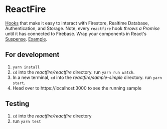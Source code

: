 # ReactFire

[Hooks](https://reactjs.org/docs/hooks-intro.html) that make it easy to interact with Firestore, Realtime Database, Authentication, and Storage. Note, every `reactfire` hook _throws a Promise_ until it has connected to Firebase. Wrap your components in React's [Suspense](https://reactjs.org/docs/code-splitting.html#suspense). [Example](/sample-simple/src/Auth.js#L50).

## For development

1. `yarn install`
1. `cd` into the _reactfire/reactfire_ directory. run `yarn run watch`.
1. In a new terminal, `cd` into the _reactfire/sample-simple_ directory. run `yarn start`.
1. Head over to https://localhost:3000 to see the running sample

## Testing

1. `cd` into the _reactfire/reactfire_ directory
1. run `yarn test`
